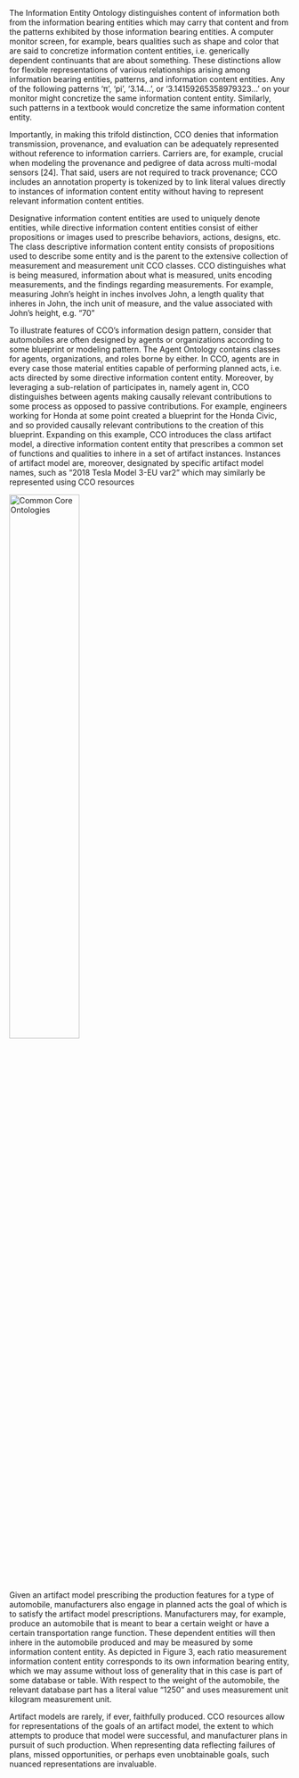 <p>The Information Entity Ontology distinguishes content of information both from the information bearing entities which may carry that content and from the patterns exhibited by those information bearing entities. A computer monitor screen, for example, bears qualities such as shape and color that are said to concretize information content entities, i.e. generically dependent continuants that are about something. These distinctions allow for flexible representations of various relationships arising among information bearing entities, patterns, and information content entities. Any of the following patterns ‘π’, ‘pi’, ‘3.14...’, or ‘3.14159265358979323...’ on your monitor might concretize the same information content entity. Similarly, such patterns in a textbook would concretize the same information content entity.</p>

<p>Importantly, in making this trifold distinction, CCO denies that information transmission, provenance, and evaluation can be adequately represented without reference to information carriers. Carriers are, for example, crucial when modeling the provenance and pedigree of data across multi-modal sensors [24]. That said, users are not required to track provenance; CCO includes an annotation property is tokenized by to link literal values directly to instances of information content entity without having to represent relevant information content entities.</p>

<p>Designative information content entities are used to uniquely denote entities, while directive information content entities consist of either propositions or images used to prescribe behaviors, actions, designs, etc. The class descriptive information content entity consists of propositions used to describe some entity and is the parent to the extensive collection of measurement and measurement unit CCO classes. CCO distinguishes what is being measured, information about what is measured, units encoding measurements, and the findings regarding measurements. For example, measuring John’s height in inches involves John, a length quality that inheres in John, the inch unit of measure, and the value associated with John’s height, e.g. “70”</p>

<p>To illustrate features of CCO’s information design pattern, consider that automobiles are often designed by agents or organizations according to some blueprint or modeling pattern. The Agent Ontology contains classes for agents, organizations, and roles borne by either. In CCO, agents are in every case those material entities capable of performing planned acts, i.e. acts directed by some directive information content entity. Moreover, by leveraging a sub-relation of participates in, namely agent in, CCO distinguishes between agents making causally relevant contributions to some process as opposed to passive contributions. For example, engineers working for Honda at some point created a blueprint for the Honda Civic, and so provided causally relevant contributions to the creation of this blueprint. Expanding on this example, CCO introduces the class artifact model, a directive information content entity that prescribes a common set of functions and qualities to inhere in a set of artifact instances. Instances of artifact model are, moreover, designated by specific artifact model names, such as “2018 Tesla Model 3-EU var2” which may similarly be represented using CCO resources</p><div class="center-text"><img src="https://raw.githubusercontent.com/CommonCoreOntology/cco-webpage/main/docs/assets/logos/prescription.png" alt="Common Core Ontologies" style="width:50%;"></div>
<p>Given an artifact model prescribing the production features for a type of automobile, manufacturers also engage in planned acts the goal of which is to satisfy the artifact model prescriptions. Manufacturers may, for example, produce an automobile that is meant to bear a certain weight or have a certain transportation range function. These dependent entities will then inhere in the automobile produced and may be measured by some information content entity. As depicted in Figure 3, each ratio measurement information content entity corresponds to its own information bearing entity, which we may assume without loss of generality that in this case is part of some database or table. With respect to the weight of the automobile, the relevant database part has a literal value “1250” and uses measurement unit kilogram measurement unit.</p>

<p>Artifact models are rarely, if ever, faithfully produced. CCO resources allow for representations of the goals of an artifact model, the extent to which attempts to produce that model were successful, and manufacturer plans in pursuit of such production. When representing data reflecting failures of plans, missed opportunities, or perhaps even unobtainable goals, such nuanced representations are invaluable.</p>